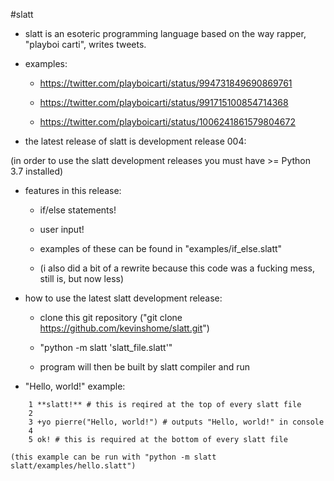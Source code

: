 #slatt

* slatt is an esoteric programming language based on the way rapper, "playboi carti", writes tweets.

* examples:

    * https://twitter.com/playboicarti/status/994731849690869761

    * https://twitter.com/playboicarti/status/991715100854714368

    * https://twitter.com/playboicarti/status/1006241861579804672

* the latest release of slatt is development release 004:

(in order to use the slatt development releases you must have >= Python 3.7 installed)

* features in this release:

    - if/else statements!

    - user input!

    - examples of these can be found in "examples/if_else.slatt"

    - (i also did a bit of a rewrite because this code was a fucking mess, still is, but now less)


* how to use the latest slatt development release:

    - clone this git repository ("git clone https://github.com/kevinshome/slatt.git")

    - "python -m slatt 'slatt_file.slatt'"

    - program will then be built by slatt compiler and run


* "Hello, world!" example:

```
    1 **slatt!** # this is reqired at the top of every slatt file
    2
    3 +yo pierre("Hello, world!") # outputs "Hello, world!" in console
    4
    5 ok! # this is required at the bottom of every slatt file
```

    (this example can be run with "python -m slatt slatt/examples/hello.slatt")

